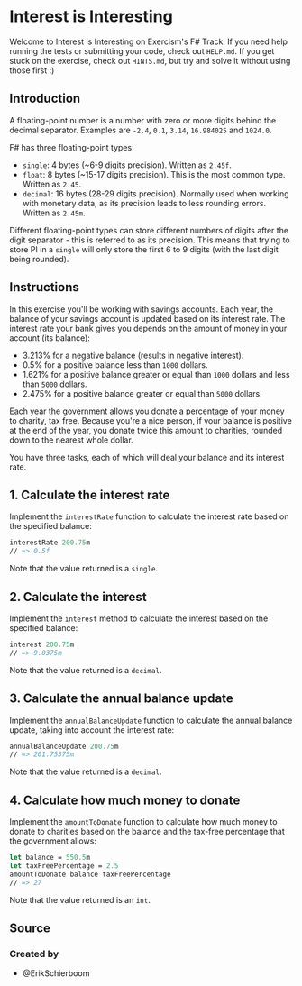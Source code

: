 # Interest is Interesting

Welcome to Interest is Interesting on Exercism's F# Track.
If you need help running the tests or submitting your code, check out `HELP.md`.
If you get stuck on the exercise, check out `HINTS.md`, but try and solve it without using those first :)

## Introduction

A floating-point number is a number with zero or more digits behind the decimal separator. Examples are `-2.4`, `0.1`, `3.14`, `16.984025` and `1024.0`.

F# has three floating-point types:

- `single`: 4 bytes (~6-9 digits precision). Written as `2.45f`.
- `float`: 8 bytes (~15-17 digits precision). This is the most common type. Written as `2.45`.
- `decimal`: 16 bytes (28-29 digits precision). Normally used when working with monetary data, as its precision leads to less rounding errors. Written as `2.45m`.

Different floating-point types can store different numbers of digits after the digit separator - this is referred to as its precision. This means that trying to store PI in a `single` will only store the first 6 to 9 digits (with the last digit being rounded).

## Instructions

In this exercise you'll be working with savings accounts. Each year, the balance of your savings account is updated based on its interest rate. The interest rate your bank gives you depends on the amount of money in your account (its balance):

- 3.213% for a negative balance (results in negative interest).
- 0.5% for a positive balance less than `1000` dollars.
- 1.621% for a positive balance greater or equal than `1000` dollars and less than `5000` dollars.
- 2.475% for a positive balance greater or equal than `5000` dollars.

Each year the government allows you donate a percentage of your money to charity, tax free. Because you're a nice person, if your balance is positive at the end of the year, you donate twice this amount to charities, rounded down to the nearest whole dollar.

You have three tasks, each of which will deal your balance and its interest rate.

## 1. Calculate the interest rate

Implement the `interestRate` function to calculate the interest rate based on the specified balance:

```fsharp
interestRate 200.75m
// => 0.5f
```

Note that the value returned is a `single`.

## 2. Calculate the interest

Implement the `interest` method to calculate the interest based on the specified balance:

```fsharp
interest 200.75m
// => 9.0375m
```

Note that the value returned is a `decimal`.

## 3. Calculate the annual balance update

Implement the `annualBalanceUpdate` function to calculate the annual balance update, taking into account the interest rate:

```fsharp
annualBalanceUpdate 200.75m
// => 201.75375m
```

Note that the value returned is a `decimal`.

## 4. Calculate how much money to donate

Implement the `amountToDonate` function to calculate how much money to donate to charities based on the balance and the tax-free percentage that the government allows:

```fsharp
let balance = 550.5m
let taxFreePercentage = 2.5
amountToDonate balance taxFreePercentage
// => 27
```

Note that the value returned is an `int`.

## Source

### Created by

- @ErikSchierboom